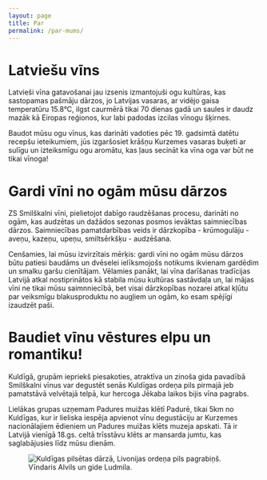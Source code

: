 ```yaml
---
layout: page
title: Par
permalink: /par-mums/
---
```

<h1 name="Latviesu-vins">Latviešu vīns</h1>

Latvieši vīna gatavošanai jau izsenis izmantojuši ogu kultūras, kas sastopamas pašmāju dārzos, jo Latvijas vasaras, ar vidējo gaisa temperatūru 15.8°C, ilgst caurmērā tikai 70 dienas gadā un saules ir daudz mazāk kā Eiropas reģionos, kur labi padodas izcilas vīnogu šķirnes.

Baudot mūsu ogu vīnus, kas darināti vadoties pēc 19. gadsimtā datētu recepšu ieteikumiem, jūs izgaršosiet krāšņu Kurzemes vasaras buķeti ar sulīgu un izteiksmīgu ogu aromātu, kas ļaus secināt ka vīna oga var būt ne tikai vīnoga!

<h1 name="Gardi-vini">Gardi vīni no ogām mūsu dārzos</h1>

ZS Smilškalni vīni, pielietojot dabīgo raudzēšanas procesu, darināti no ogām, kas audzētas un dažādos sezonas posmos ievāktas saimniecības dārzos. Saimniecības pamatdarbības veids ir dārzkopība - krūmogulāju - aveņu, kazeņu, upeņu, smiltsērkšķu - audzēšana.

Cenšamies, lai mūsu izvirzītais mērķis: gardi vīni no ogām mūsu dārzos būtu patiesi baudāms un dvēselei ielīksmojošs notikums ikvienam gardēdim un smalku garšu cienītājam. Vēlamies panākt, lai vīna darīšanas tradīcijas Latvijā atkal nostiprinātos kā stabila mūsu kultūras sastāvdaļa un, lai mājas vīni ne tikai mūsu saimnniecībā, bet visai dārzkopības nozarei atkal kļūtu par veiksmīgu blakusproduktu no augļiem un ogām, ko esam spējīgi izaudzēt paši.

<h1 name="Baudiet-vinu">Baudiet vīnu vēstures elpu un romantiku!</h1>

Kuldīgā, grupām iepriekš piesakoties, atraktīva un zinoša gida pavadībā Smilškalni vīnus var degustēt senās Kuldīgas ordeņa pils pirmajā jeb pamatstāvā velvētajā telpā, kur hercoga Jēkaba laikos bijis vīna pagrabs.

Lielākas grupas uzņemam Padures muižas klētī Padurē, tikai 5km no Kuldīgas, kur ir lieliska iespēja apvienot vīnu degustāciju ar Kurzemes nacionālajiem ēdieniem un Padures muižas klēts muzeja apskati. Tā ir Latvijā vienīgā 18.gs. celtā trīsstāvu klēts ar mansarda jumtu, kas saglabājusies līdz mūsu dienām.

<figure class="center">
<img src="{{ site.baseurl }}/images/pagrabs.jpg" alt="Kuldīgas pilsētas dārzā, Livonijas ordeņa pils pagrabiņš. Vīndaris Alvils un gide Ludmila." title="Kuldīgas pilsētas dārzā, Livonijas ordeņa pils pagrabiņš. Vīndaris Alvils un gide Ludmila.">
</figure>
